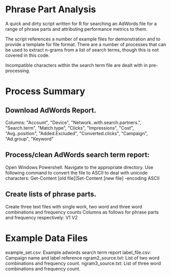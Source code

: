 # Phrase Part Analysis

A quick and dirty script written for R for searching an AdWords file for a range of phrase parts and attributing performance metrics to them.

The script references a number of example files for demonstration and to provide a template for file format. There are a number of processes that can be used to extract n-grams from a list of search terms, though this is not covered in this code.

Incompatible characters within the search term file are dealt with in pre-processing.

# Process Summary

## Download AdWords Report.
Columns: "Account", "Device", "Network..with.search.partners.", "Search.term", "Match.type", "Clicks", "Impressions", "Cost", "Avg..position", "Added.Excluded", "Converted.clicks", "Campaign", "Ad.group", "Keyword"

## Process/clean AdWords search term report:
Open Windows Powershell. Navigate to the appropriate directory.
Use following command to convert the file to ASCII to deal with unicode characters:
Get-Content [old file]|Set-Content [new file] -encoding ASCII

## Create lists of phrase parts.
Create three text files with single work, two word and three word combinations and frequency counts
Columns as follows for phrase parts and frequency respectively: V1  V2

# Example Data Files
example_set.csv: Example adwords search term report
label_file.csv: Campaign name and label reference
ngram2_source.txt: List of two word combinations and frequency count.
ngram3_source.txt: List of three word combinations and frequency count.
